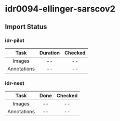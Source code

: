 # idr0094-ellinger-sarscov2

## Import Status

### idr-pilot
| Task | Duration | Checked |
| :----: |:----:| :----:|
| Images| -- | -- |
| Annotations | -- | -- |

### idr-next
| Task | Done | Checked |
| :----: |:----:| :----:|
| Images| -- | -- |
| Annotations | -- | -- |
